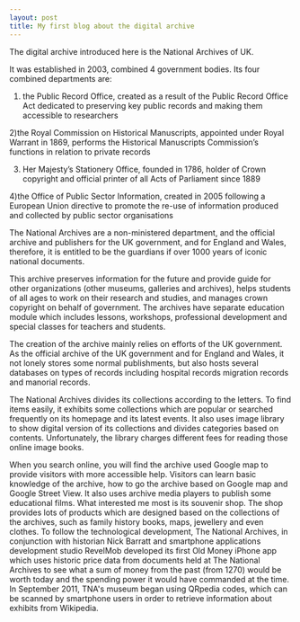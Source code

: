 ```yaml
---
layout: post
title: My first blog about the digital archive
---
```


The digital archive introduced here is the National Archives of UK. 

It was established in 2003, combined 4 government bodies. Its four combined departments are:
1) the Public Record Office, created as a result of the Public Record Office Act dedicated to preserving key public records and making them accessible to researchers

2)the Royal Commission on Historical Manuscripts, appointed under Royal Warrant in 1869, performs the Historical Manuscripts Commission’s functions in relation to private records

3) Her Majesty’s Stationery Office, founded in 1786, holder of Crown copyright and official printer of all Acts of Parliament since 1889

4)the Office of Public Sector Information, created in 2005 following a European Union directive to promote the re-use of information produced and collected by public sector organisations

The National Archives are a non-ministered department, and the official archive and publishers for the UK government, and for England and Wales, therefore, it is entitled to be the guardians if over 1000 years of iconic national documents.

This archive preserves information for the future and provide guide for other organizations (other museums, galleries and archives), helps students of all ages to work on their research and studies, and manages crown copyright on behalf of government. The archives have separate education module which includes lessons, workshops, professional development and special classes for teachers and students.

The creation of the archive mainly relies on efforts of the UK government. As the official archive of the UK government and for England and Wales, it not lonely stores some normal publishments, but also hosts several databases on types of records including hospital records migration records and manorial records.

The National Archives divides its collections according to the letters. To find items easily, it exhibits some collections which are popular or searched frequently on its homepage and its latest events. It also uses image library to show digital version of its collections and divides categories based on contents. Unfortunately, the library charges different fees for reading those online image books.

When you search online, you will find the archive used Google map to provide visitors with more accessible help. Visitors can learn basic knowledge of the archive, how to go the archive based on Google map and Google Street View. It also uses archive media players to publish some educational films. What interested me most is its souvenir shop. The shop provides lots of products which are designed based on the collections of the archives, such as family history books, maps, jewellery and even clothes. To follow the technological development, The National Archives, in conjunction with historian Nick Barratt and smartphone applications development studio RevelMob developed its first Old Money iPhone app which uses historic price data from documents held at The National Archives to see what a sum of money from the past (from 1270) would be worth today and the spending power it would have commanded at the time. In September 2011, TNA's museum began using QRpedia codes, which can be scanned by smartphone users in order to retrieve information about exhibits from Wikipedia.
